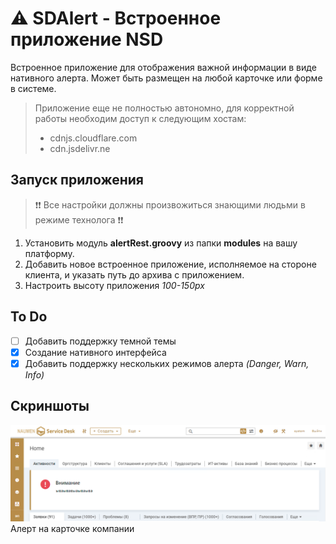 # ⚠️ SDAlert - Встроенное приложение NSD
Встроенное приложение для отображения важной информации в виде нативного алерта. Может быть размещен на любой карточке или форме в системе.

> Приложение еще не полностью автономно, для корректной работы необходим доступ к следующим хостам:
> * cdnjs.cloudflare.com
> * cdn.jsdelivr.ne

## Запуск приложения
>❗❗ Все настройки должны произвожиться знающими людьми в режиме технолога ❗❗

1. Установить модуль **alertRest.groovy** из папки **modules** на вашу платформу.
1. Добавить новое встроенное приложение, исполняемое на стороне клиента, и указать путь до архива с приложением.
1. Настроить высоту приложения *100-150px*

## To Do
- [ ] Добавить поддержку темной темы
- [x] Создание нативного интерфейса
- [x] Добавить поддержку нескольких режимов алерта *(Danger, Warn, Info)*

## Скриншоты

![Алерт на карточке компании](docs/company.png)
Алерт на карточке компании